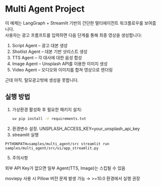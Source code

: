 # Multi Agent Project

이 예제는 LangGraph + Streamlit 기반의 간단한 멀티에이전트 워크플로우를 보여줍니다.  
사용자는 광고 프롬프트를 입력하면 다음 단계를 통해 최종 영상을 생성합니다:

1. Script Agent – 광고 대본 생성
2. Shotlist Agent – 대본 기반 샷리스트 생성
3. TTS Agent – 각 대사에 대한 음성 합성
4. Image Agent – Unsplash API를 이용한 이미지 생성
5. Video Agent – 오디오와 이미지를 합쳐 영상으로 렌더링

근데 아직. 탈모광고밖에 생성을 못합니다.

## 실행 방법

1. 가상환경 활성화 후 필요한 패키지 설치:
   ```bash
   uv pip install -r requirements.txt
   ```
2. 환경변수 설정.
   UNSPLASH_ACCESS_KEY=your_unsplash_api_key
3. streamlit 실행

```
PYTHONPATH=samples/multi_agent/src streamlit run samples/multi_agent/src/ui/app_streamlit.py
```

5. 주의사항

외부 API Key가 없으면 일부 Agent(TTS, Image)는 스킵될 수 있음

moviepy 사용 시 Pillow 버전 문제 발생 가능 → >=10.0 환경에서 실행 권장
